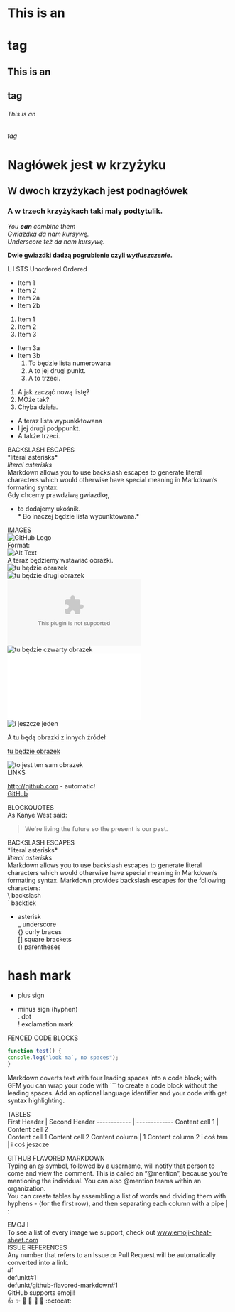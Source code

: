 
# This is an <h1> tag
## This is an <h2> tag
###### This is an <h6> tag
# Nagłówek jest w krzyżyku #  
## W dwoch krzyżykach jest podnagłówek ##
### A w trzech krzyżykach taki maly podtytulik.  

  
*You **can** combine them*  
*Gwiazdka da nam kursywę.*  
_Underscore też da nam kursywę._  

**Dwie gwiazdki dadzą pogrubienie czyli *wytluszczenie*.**  

L I STS
Unordered
Ordered
* Item 1
* Item 2
* Item 2a
* Item 2b
1. Item 1
2. Item 2
3. Item 3
* Item 3a
* Item 3b  
  1. To będzie lista numerowana
  2. A to jej drugi punkt.
  3. A to trzeci.  
1. A jak zacząć nową listę?
2. MOże tak?
3. Chyba działa. 

* A teraz lista wypunkktowana
* I jej drugi podppunkt. 
* A także trzeci.



BACKSLASH ESCAPES  
\*literal asterisks\*  
*literal asterisks*  
Markdown allows you to use backslash escapes to generate literal characters which would otherwise have special meaning in Markdown’s formating syntax.  
Gdy chcemy prawdziwą gwiazdkę, 
* to dodajemy ukośnik.  
  \* Bo inaczej będzie lista wypunktowana.\*  


IMAGES  
![GitHub Logo](/images/logo.png)  
Format:    
![Alt Text](url)  
A teraz będziemy wstawiać obrazki.   
![tu będzie obrazek](./praca%20domowa/apply.jpg)  
![tu będzie drugi obrazek](./praca%20domowa/czerwonykapturek.png)  
![tu będzie trzeci obrazek](./praca%20domowa/English.docx)  
![tu będzie czwarty obrazek](./praca%20domowa/English.jpg)  
![tu będzie piąty obrazek](./praca%20domowa/English.pdf)  
![i jeszcze jeden](./praca%20domowa/English2.jpg)


A tu będą obrazki z innych źródeł

[tu będzie obrazek](https://st.depositphotos.com/1000792/3933/v/950/depositphotos_39337247-stock-illustration-playful-tubby-kitten.jpg)  
  
  
![to jest ten sam obrazek](https://st.depositphotos.com/1000792/3933/v/950/depositphotos_39337247-stock-illustration-playful-tubby-kitten.jpg)  
LINKS

http://github.com - automatic!  
[GitHub](http://github.com)  

BLOCKQUOTES  
As Kanye West said:
> We're living the future so
> the present is our past.

BACKSLASH ESCAPES  
\*literal asterisks\*  
*literal asterisks*  
Markdown allows you to use backslash escapes to generate literal characters which would otherwise have special meaning in Markdown’s formating syntax.
Markdown provides backslash escapes for the following characters:  
\ backslash  
` backtick  
* asterisk  
_ underscore  
{} curly braces  
[] square brackets  
() parentheses  
# hash mark  
+ plus sign  
- minus sign (hyphen)  
. dot  
! exclamation mark  

FENCED CODE BLOCKS
```javascript
function test() {
console.log("look ma`, no spaces");
}
```
Markdown coverts text with four leading spaces
into a code block; with GFM you can wrap your code
with ``` to create a code block without the
leading spaces. Add an optional language identifier
and your code with get syntax highlighting.

TABLES  
First Header | Second Header
------------ | -------------
Content cell 1 | Content cell 2  
Content cell 1 Content cell 2
Content column | 1 Content column 2
i coś tam | i coś jeszcze  

GITHUB FLAVORED MARKDOWN  
Typing an @ symbol, followed by a username, will notify that person to come and view the comment. This is called an “@mention”, because you’re mentioning the individual. You can also @mention teams within an organization.  
You can create tables by assembling a list of words and dividing them with hyphens - (for the first row), and then separating each column with a pipe | :

EMOJ I  
To see a list of every image we support, check out www.emoji-cheat-sheet.com  
ISSUE REFERENCES  
Any number that refers to an Issue or Pull Request will be automatically converted into a link.  
#1  
defunkt#1  
defunkt/github-flavored-markdown#1  
GitHub supports emoji!  
:+1: :sparkles: :camel: :tada:
:rocket: :metal: :octocat:
